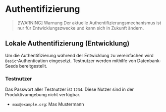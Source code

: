 # Authentifizierung

> [!WARNING] Warnung
> Der aktuelle Authentifizierungsmechanismus ist nur für Entwicklungszwecke und kann sich in Zukunft ändern.

## Lokale Authentifizierung (Entwicklung)

Um die Authentifizierung während der Entwicklung zu vereinfachen wird `Basic`-Authentication eingesetzt. Testnutzer werden mithilfe von Datenbank-Seeds bereitgestellt.

### Testnutzer

Das Passwort aller Testnutzer ist `1234`.
Diese Nutzer sind in der Produktivumgebung nicht verfügbar.

- `max@example.org`: Max Mustermann
